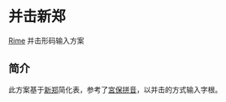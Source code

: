 # 并击新郑

[Rime](https://rime.im/) 并击形码输入方案

## 简介

此方案基于[新郑](https://github.com/chenlin014/xingzheng)简化表，参考了[宮保拼音](https://github.com/rime/rime-combo-pinyin)，以并击的方式输入字根。

